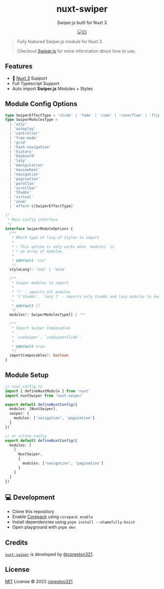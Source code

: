 <h1 align="center">nuxt-swiper</h1>

<p align="center">Swiper.js built for Nuxt 3</p>

<p align="center">
  <a href="https://github.com/cpreston321/nuxt-swiper/actions?query=branch%3Amain+event%3Apush">
    <img alt="CI" src="https://github.com/cpreston321/nuxt-swiper/actions/workflows/ci.yml/badge.svg?branch=main"/>
  </a>
</p>

> Fully featured Swiper.js module for Nuxt 3.
>
> Checkout [Swiper.js](https://swiperjs.com/) for more information about how to use.

## Features

- 🚀 [Nuxt 3](https://v3.nuxtjs.org) Support
- Full Typescript Support
- Auto import **Swiper.js** Modules + Styles

## Module Config Options

```ts
type SwiperEffectType = 'slide' | 'fade' | 'cube' | 'coverflow' | 'flip'
type SwiperModulesType =
  | 'a11y'
  | 'autoplay'
  | 'controller'
  | 'free-mode'
  | 'grid'
  | 'hash-navigation'
  | 'history'
  | 'keyboard'
  | 'lazy'
  | 'manipulation'
  | 'mousewheel'
  | 'navigation'
  | 'pagination'
  | 'parallax'
  | 'scrollbar'
  | 'thumbs'
  | 'virtual'
  | 'zoom'
  | `effect-${SwiperEffectType}`

/*
 * Main Config interface
 */
interface SwiperModuleOptions {
  /**
   * Which type of lang of styles to import
   *
   * ! This option is only works when `modules` is
   * ! an array of modules.
   *
   * @default 'css'
   */
  styleLang?: 'css' | 'scss'

  /**
   * Swiper modules to import
   *
   * '*' - imports all modules
   * '['thumbs', 'lazy']' - imports only thumbs and lazy modules to keep bundle size small
   *
   * @default []
   */
  modules?: SwiperModulesType[] | '*'

  /**
   * Import Swiper Composables
   *
   * `useSwiper`, `useSwiperSlide`.
   *
   * @default true
   */
  importComposables?: boolean
}
```

## Module Setup

```ts
// nuxt.config.ts
import { defineNuxtModule } from 'nuxt'
import nuxtSwiper from 'nuxt-swiper'

export default defineNuxtConfig({
  modules: [NuxtSwiper],
  swiper: {
    modules: ['navigation', 'pagination']
  }
})

// or inline config
export default defineNuxtConfig({
  modules: [
    [
      NuxtSwiper,
      {
        modules: ['navigation', 'pagination']
      }
    ]
  ]
})
```

## 💻 Development

- Clone this repository
- Enable [Corepack](https://github.com/nodejs/corepack) using `corepack enable`
- Install dependencies using `pnpm install --shamefully-hoist`
- Open playground with `pnpm dev`

## Credits

[`nuxt-swiper`](#nuxt-swiper) is developed by [@cpreston321](https://github.com/cpreston321).

## License

[MIT](./LICENSE) License © 2022 [cpreston321](https://github.com/cpreston321)
